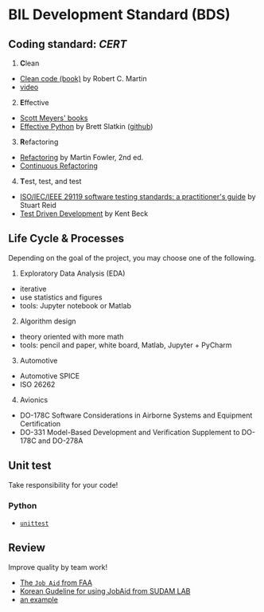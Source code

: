 # BIL Development Standard (BDS)


## Coding standard: *CERT*

1. **C**lean
 * [Clean code (book)](https://www.oreilly.com/library/view/clean-code/9780136083238) by Robert C. Martin
 * [video](https://www.oreilly.com/library/view/clean-code/9780134661742)
  
2. **E**ffective
 * [Scott Meyers' books](https://www.aristeia.com/books.html)
 * [Effective Python](https://effectivepython.com) by Brett Slatkin ([github](https://github.com/bslatkin/effectivepython))

3. **R**efactoring 
 * [Refactoring](https://martinfowler.com/books/refactoring.html) by Martin Fowler, 2nd ed.
 * [Continuous Refactoring](https://www.codit.eu/blog/continuous-refactoring/)

4. **T**est, test, and test
 * [ISO/IEC/IEEE 29119 software testing standards: a practitioner's guide](https://lib.inu.ac.kr/search/detail/CATCAZ000000823052) by Stuart Reid
 * [Test Driven Development](https://www.pearson.com/us/higher-education/program/Beck-Test-Driven-Development-By-Example/PGM206172.html) by Kent Beck
 
## Life Cycle & Processes 
Depending on the goal of the project, you may choose one of the following.

1. Exploratory Data Analysis (EDA)
 * iterative  
 * use statistics and figures
 * tools: Jupyter notebook or Matlab

2. Algorithm design 
 * theory oriented with more math
 * tools: pencil and paper, white board, Matlab, Jupyter + PyCharm
 
3. Automotive
 * Automotive SPICE
 * ISO 26262
 
4. Avionics
 * DO-178C Software Considerations in Airborne Systems and Equipment Certification
 * DO-331 Model-Based Development and Verification Supplement to DO-178C and DO-278A


## Unit test
Take responsibility for your code!

### Python
* [`unittest`](https://docs.python.org/3/library/unittest.html)

## Review
Improve quality by team work!

* [The `Job Aid` from FAA](https://elsmar.com/elsmarqualityforum/attachments/jobaid-r1-1-pdf.14401)
* [Korean Gudeline for using JobAid from SUDAM LAB](https://imnow.tistory.com/entry/14-DO178-소프트웨어-리뷰Software-Review-–-Job-Aid-1)
* [an example](https://elsmar.com/elsmarqualityforum/attachments/jobaid-r1-1-pdf.14401/)
